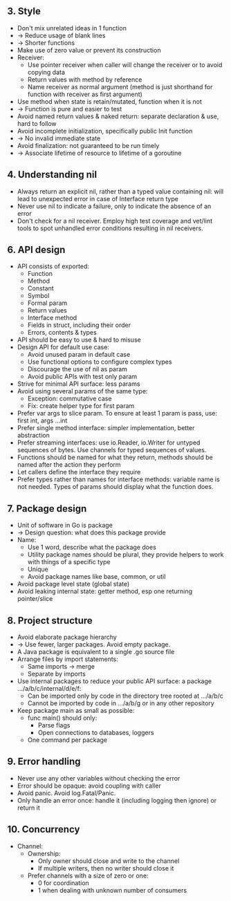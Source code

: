 ## 3. Style
- Don't mix unrelated ideas in 1 function
- -> Reduce usage of blank lines
- -> Shorter functions
- Make use of zero value or prevent its construction
- Receiver:
  - Use pointer receiver when caller will change the receiver or to avoid copying data
  - Return values with method by reference
  - Name receiver as normal argument (method is just shorthand for function with receiver as first argument)
- Use method when state is retain/mutated, function when it is not
- -> Function is pure and easier to test
- Avoid named return values & naked return: separate declaration & use, hard to follow
- Avoid incomplete initialization, specifically public Init function
- -> No invalid immediate state
- Avoid finalization: not guaranteed to be run timely
- -> Associate lifetime of resource to lifetime of a goroutine

## 4. Understanding nil
- Always return an explicit nil, rather than a typed value containing nil: will lead to unexpected error in case of Interface return type
- Never use nil to indicate a failure, only to indicate the absence of an error
- Don't check for a nil receiver. Employ high test coverage and vet/lint tools to spot unhandled error conditions resulting in nil receivers.

## 6. API design
- API consists of exported:
  - Function
  - Method
  - Constant
  - Symbol
  - Formal param
  - Return values
  - Interface method
  - Fields in struct, including their order
  - Errors, contents & types
- API should be easy to use & hard to misuse
- Design API for default use case:
  - Avoid unused param in default case
  - Use functional options to configure complex types
  - Discourage the use of nil as param
  - Avoid public APIs with test only param
- Strive for minimal API surface: less params
- Avoid using several params of the same type:
  - Exception: commutative case
  - Fix: create helper type for first param
- Prefer var args to slice param. To ensure at least 1 param is pass, use: first int, args ...int
- Prefer single method interface: simpler implementation, better abstraction
- Prefer streaming interfaces: use io.Reader, io.Writer for untyped sequences of bytes. Use channels for typed sequences of values.
- Functions should be named for what they return, methods should be named after the action they perform
- Let callers define the interface they require
- Prefer types rather than names for interface methods: variable name is not needed. Types of params should display what the function does.

## 7. Package design
- Unit of software in Go is package
- -> Design question: what does this package provide
- Name:
  - Use 1 word, describe what the package does
  - Utility package names should be plural, they provide helpers to work with things of a specific type
  - Unique
  - Avoid package names like base, common, or util
- Avoid package level state (global state)
- Avoid leaking internal state: getter method, esp one returning pointer/slice

## 8. Project structure
- Avoid elaborate package hierarchy
- -> Use fewer, larger packages. Avoid empty package.
- A Java package is equivalent to a single .go source file
- Arrange files by import statements:
  - Same imports -> merge
  - Separate by imports
- Use internal packages to reduce your public API surface: a package .../a/b/c/internal/d/e/f:
  - Can be imported only by code in the directory tree rooted at .../a/b/c
  - Cannot be imported by code in .../a/b/g or in any other repository
- Keep package main as small as possible:
  - func main() should only:
    - Parse flags
    - Open connections to databases, loggers
  - One command per package

## 9. Error handling
- Never use any other variables without checking the error
- Error should be opaque: avoid coupling with caller
- Avoid panic. Avoid log.Fatal/Panic.
- Only handle an error once: handle it (including logging then ignore) or return it

## 10. Concurrency
- Channel:
  - Ownership:
    - Only owner should close and write to the channel
    - If multiple writers, then no writer should close it
  - Prefer channels with a size of zero or one:
    - 0 for coordination
    - 1 when dealing with unknown number of consumers